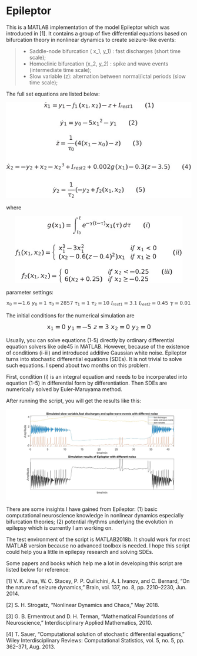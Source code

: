 
# Epileptor
This is a MATLAB implementation of the model Epileptor which was introduced in [1]. It contains a group of five differential equations based on bifurcation theory in nonlinear dynamics to create seizure-like events:
> * Saddle-node bifurcation ( x_1, y_1) : fast discharges (short time scale);
> * Homoclinic bifurcation (x_2, y_2) : spike and wave events (intermediate time scale);
> * Slow variable (z): alternation between normal/ictal periods (slow time scale);

The full set equations are listed below:

<center><img src = "./pictures/Equations_1.jpg"></center>

where

<center><img src = "./pictures/Equations_2.jpg"></center>

parameter settings: 

<center><img src = "./pictures/Equations_3.jpg"></center>

The initial conditions for the numerical simulation are 

<center><img src = "./pictures/Equations_4.jpg"></center>

Usually, you can solve equations (1-5) directly by ordinary differential equation solvers like ode45 in MATLAB. However, because of the existence of conditions (i-iii) and introduced additive Gaussian white noise. Epileptor turns into stochastic differential equations (SDEs). It is not trivial to solve such equations. I spend about two months on this problem.

First, condition (i) is an integral equation and needs to be incorperated into equation (1-5) in differential form by differentiation. Then SDEs are numerically solved by Euler-Maruyama method.

After running the script, you will get the results like this:

<center><img src = "./pictures/Epileptor.jpg"></center>

There are some insights I have gained from Epileptor: (1) basic computational neuroscience knowledge in nonlinear dynamics especially bifurcation theories; (2) potential rhythms underlying the evolution in epilepsy which is currently I am working on.

The test environment of the script is MATLAB2018b. It should work for most MATLAB version because no advanced toolbox is needed. I hope this script could help you a little in epilepsy research and solving SDEs.

Some papers and books which help me a lot in developing this script are listed below for reference:

[1] V. K. Jirsa, W. C. Stacey, P. P. Quilichini, A. I. Ivanov, and C. Bernard, “On the nature of seizure dynamics,” Brain, vol. 137, no. 8, pp. 2210–2230, Jun. 2014.

[2] S. H. Strogatz, “Nonlinear Dynamics and Chaos,” May 2018.

[3] G. B. Ermentrout and D. H. Terman, “Mathematical Foundations of Neuroscience,” Interdisciplinary Applied Mathematics, 2010.

[4] T. Sauer, “Computational solution of stochastic differential equations,” Wiley Interdisciplinary Reviews: Computational Statistics, vol. 5, no. 5, pp. 362–371, Aug. 2013.



